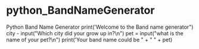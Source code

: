 # python_BandNameGenerator
Python Band Name Generator
print('Welcome to the Band name generator")
city - input("Which city did your grow up in?\n")
pet = input("what is the name of your pet?\n")
print('Your band name could be " + " " + pet)
